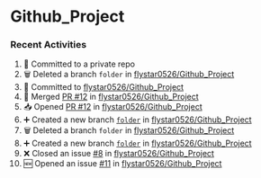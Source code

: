 # Github_Project

### Recent Activities
<!--START_SECTION:activity-->
1. 📝 Committed to a private repo
2. 🗑️ Deleted a branch `folder` in [flystar0526/Github_Project](https://github.com/flystar0526/Github_Project)
3. 📝 Committed to [flystar0526/Github_Project](https://github.com/flystar0526/Github_Project/commit/375fa385314398ea348280ac5276c8bf2b394c8b)
4. 🔀 Merged [PR #12](https://github.com/flystar0526/Github_Project/pull/12) in [flystar0526/Github_Project](https://github.com/flystar0526/Github_Project)
5. 📥 Opened [PR #12](https://github.com/flystar0526/Github_Project/pull/12) in [flystar0526/Github_Project](https://github.com/flystar0526/Github_Project)
6. ➕ Created a new branch [`folder`](https://github.com/flystar0526/Github_Project/tree/folder) in [flystar0526/Github_Project](https://github.com/flystar0526/Github_Project)
7. 🗑️ Deleted a branch `folder` in [flystar0526/Github_Project](https://github.com/flystar0526/Github_Project)
8. ➕ Created a new branch [`folder`](https://github.com/flystar0526/Github_Project/tree/folder) in [flystar0526/Github_Project](https://github.com/flystar0526/Github_Project)
9. ❌ Closed an issue [#8](https://github.com/flystar0526/Github_Project/issues/8) in [flystar0526/Github_Project](https://github.com/flystar0526/Github_Project)
10. 🆕 Opened an issue [#11](https://github.com/flystar0526/Github_Project/issues/11) in [flystar0526/Github_Project](https://github.com/flystar0526/Github_Project)
<!--END_SECTION:activity-->
